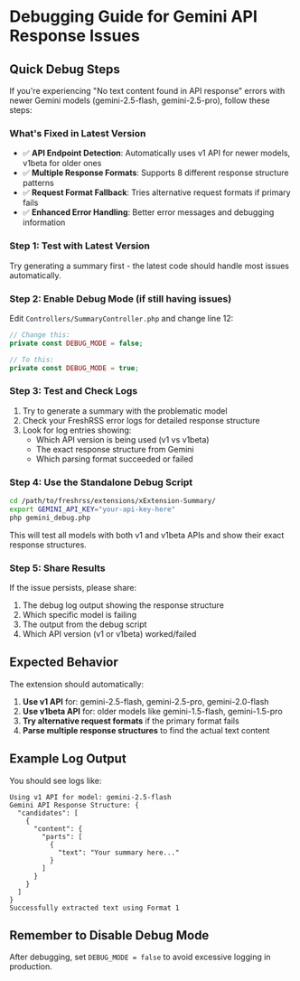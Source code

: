# Debugging Guide for Gemini API Response Issues

## Quick Debug Steps

If you're experiencing "No text content found in API response" errors with newer Gemini models (gemini-2.5-flash, gemini-2.5-pro), follow these steps:

### What's Fixed in Latest Version
- ✅ **API Endpoint Detection**: Automatically uses v1 API for newer models, v1beta for older ones
- ✅ **Multiple Response Formats**: Supports 8 different response structure patterns
- ✅ **Request Format Fallback**: Tries alternative request formats if primary fails
- ✅ **Enhanced Error Handling**: Better error messages and debugging information

### Step 1: Test with Latest Version
Try generating a summary first - the latest code should handle most issues automatically.

### Step 2: Enable Debug Mode (if still having issues)
Edit `Controllers/SummaryController.php` and change line 12:
```php
// Change this:
private const DEBUG_MODE = false;

// To this:
private const DEBUG_MODE = true;
```

### Step 3: Test and Check Logs
1. Try to generate a summary with the problematic model
2. Check your FreshRSS error logs for detailed response structure
3. Look for log entries showing:
   - Which API version is being used (v1 vs v1beta)
   - The exact response structure from Gemini
   - Which parsing format succeeded or failed

### Step 4: Use the Standalone Debug Script
```bash
cd /path/to/freshrss/extensions/xExtension-Summary/
export GEMINI_API_KEY="your-api-key-here"
php gemini_debug.php
```

This will test all models with both v1 and v1beta APIs and show their exact response structures.

### Step 5: Share Results
If the issue persists, please share:
1. The debug log output showing the response structure
2. Which specific model is failing
3. The output from the debug script
4. Which API version (v1 or v1beta) worked/failed

## Expected Behavior

The extension should automatically:
1. **Use v1 API** for: gemini-2.5-flash, gemini-2.5-pro, gemini-2.0-flash
2. **Use v1beta API** for: older models like gemini-1.5-flash, gemini-1.5-pro
3. **Try alternative request formats** if the primary format fails
4. **Parse multiple response structures** to find the actual text content

## Example Log Output

You should see logs like:
```
Using v1 API for model: gemini-2.5-flash
Gemini API Response Structure: {
  "candidates": [
    {
      "content": {
        "parts": [
          {
            "text": "Your summary here..."
          }
        ]
      }
    }
  ]
}
Successfully extracted text using Format 1
```

## Remember to Disable Debug Mode
After debugging, set `DEBUG_MODE = false` to avoid excessive logging in production.